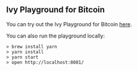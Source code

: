 ## Ivy Playground for Bitcoin

You can try out the Ivy Playground for Bitcoin [here](https://d2w65k0ltszbq7.cloudfront.net/bitcoin).

You can also run the playground locally:

```
> brew install yarn
> yarn install
> yarn start
> open http://localhost:8081/
```